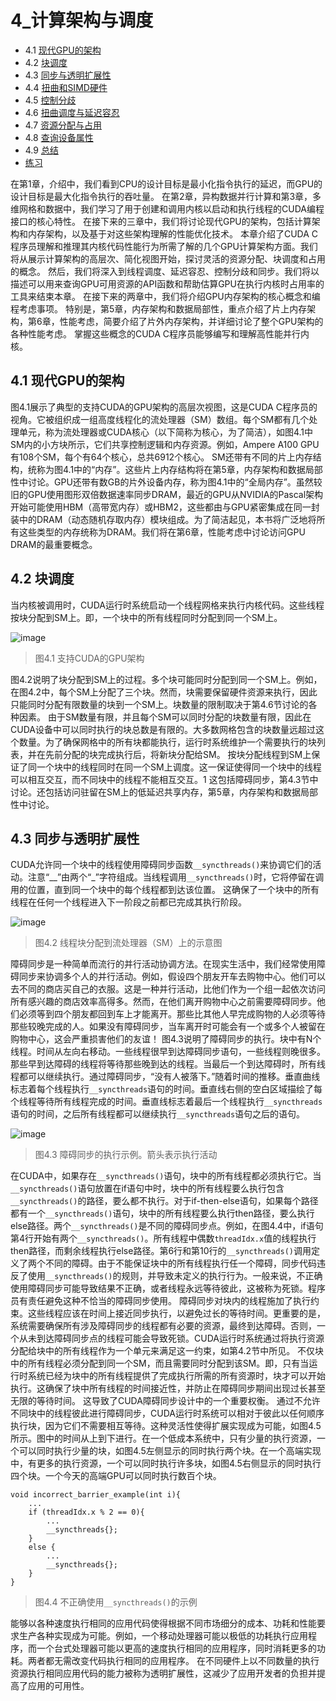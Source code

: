 # 4_计算架构与调度

* 4.1 [现代GPU的架构]()
* 4.2 [块调度]()
* 4.3 [同步与透明扩展性]()
* 4.4 [扭曲和SIMD硬件]()
* 4.5 [控制分歧]()
* 4.6 [扭曲调度与延迟容忍]()
* 4.7 [资源分配与占用]()
* 4.8 [查询设备属性]()
* 4.9 [总结]()
* [练习]()

在第1章，介绍中，我们看到CPU的设计目标是最小化指令执行的延迟，而GPU的设计目标是最大化指令执行的吞吐量。
在第2章，异构数据并行计算和第3章，多维网格和数据中，我们学习了用于创建和调用内核以启动和执行线程的CUDA编程接口的核心特性。
在接下来的三章中，我们将讨论现代GPU的架构，包括计算架构和内存架构，以及基于对这些架构理解的性能优化技术。
本章介绍了CUDA C程序员理解和推理其内核代码性能行为所需了解的几个GPU计算架构方面。我们将从展示计算架构的高层次、简化视图开始，探讨灵活的资源分配、块调度和占用的概念。
然后，我们将深入到线程调度、延迟容忍、控制分歧和同步。我们将以描述可以用来查询GPU可用资源的API函数和帮助估算GPU在执行内核时占用率的工具来结束本章。
在接下来的两章中，我们将介绍GPU内存架构的核心概念和编程考虑事项。
特别是，第5章，内存架构和数据局部性，重点介绍了片上内存架构，第6章，性能考虑，简要介绍了片外内存架构，并详细讨论了整个GPU架构的各种性能考虑。
掌握这些概念的CUDA C程序员能够编写和理解高性能并行内核。

## 4.1 现代GPU的架构
图4.1展示了典型的支持CUDA的GPU架构的高层次视图，这是CUDA C程序员的视角。它被组织成一组高度线程化的流处理器（SM）数组。每个SM都有几个处理单元，称为流处理器或CUDA核心（以下简称为核心，为了简洁），如图4.1中SM内的小方块所示，它们共享控制逻辑和内存资源。例如，Ampere A100 GPU有108个SM，每个有64个核心，总共6912个核心。
SM还带有不同的片上内存结构，统称为图4.1中的“内存”。这些片上内存结构将在第5章，内存架构和数据局部性中讨论。GPU还带有数GB的片外设备内存，称为图4.1中的“全局内存”。虽然较旧的GPU使用图形双倍数据速率同步DRAM，最近的GPU从NVIDIA的Pascal架构开始可能使用HBM（高带宽内存）或HBM2，这些都由与GPU紧密集成在同一封装中的DRAM（动态随机存取内存）模块组成。为了简洁起见，本书将广泛地将所有这些类型的内存统称为DRAM。我们将在第6章，性能考虑中讨论访问GPU DRAM的最重要概念。

## 4.2 块调度
当内核被调用时，CUDA运行时系统启动一个线程网格来执行内核代码。这些线程按块分配到SM上。即，一个块中的所有线程同时分配到同一个SM上。

![image](https://github.com/user-attachments/assets/59f7a188-e333-45f3-9d16-bfa361361f25)
> 图4.1 支持CUDA的GPU架构

图4.2说明了块分配到SM上的过程。多个块可能同时分配到同一个SM上。例如，在图4.2中，每个SM上分配了三个块。然而，块需要保留硬件资源来执行，因此只能同时分配有限数量的块到一个SM上。块数量的限制取决于第4.6节讨论的各种因素。
由于SM数量有限，并且每个SM可以同时分配的块数量有限，因此在CUDA设备中可以同时执行的块总数是有限的。大多数网格包含的块数量远超过这个数量。为了确保网格中的所有块都能执行，运行时系统维护一个需要执行的块列表，并在先前分配的块完成执行后，将新块分配给SM。
按块分配线程到SM上保证了同一个块中的线程同时在同一个SM上调度。这一保证使得同一个块中的线程可以相互交互，而不同块中的线程不能相互交互。1 这包括障碍同步，第4.3节中讨论。还包括访问驻留在SM上的低延迟共享内存，第5章，内存架构和数据局部性中讨论。

## 4.3 同步与透明扩展性
CUDA允许同一个块中的线程使用障碍同步函数`__syncthreads()`来协调它们的活动。注意“__”由两个“_”字符组成。当线程调用`__syncthreads()`时，它将停留在调用的位置，直到同一个块中的每个线程都到达该位置。
这确保了一个块中的所有线程在任何一个线程进入下一阶段之前都已完成其执行阶段。

![image](https://github.com/user-attachments/assets/5216e68d-cf80-4a2f-aa20-7486e3e08d42)
> 图4.2 线程块分配到流处理器（SM）上的示意图

障碍同步是一种简单而流行的并行活动协调方法。在现实生活中，我们经常使用障碍同步来协调多个人的并行活动。例如，假设四个朋友开车去购物中心。他们可以去不同的商店买自己的衣服。这是一种并行活动，比他们作为一个组一起依次访问所有感兴趣的商店效率高得多。然而，在他们离开购物中心之前需要障碍同步。他们必须等到四个朋友都回到车上才能离开。那些比其他人早完成购物的人必须等待那些较晚完成的人。如果没有障碍同步，当车离开时可能会有一个或多个人被留在购物中心，这会严重损害他们的友谊！
图4.3说明了障碍同步的执行。块中有N个线程。时间从左向右移动。一些线程很早到达障碍同步语句，一些线程则晚很多。那些早到达障碍的线程将等待那些晚到达的线程。当最后一个到达障碍时，所有线程都可以继续执行。通过障碍同步，“没有人被落下。”随着时间的推移。垂直曲线标志着每个线程执行`__syncthreads`语句的时间。垂直线右侧的空白区域描绘了每个线程等待所有线程完成的时间。垂直线标志着最后一个线程执行`__syncthreads`语句的时间，之后所有线程都可以继续执行`__syncthreads`语句之后的语句。

![image](https://github.com/user-attachments/assets/28fe9df6-0a1d-4b8d-92eb-7820a0861207)
> 图4.3 障碍同步的执行示例。箭头表示执行活动

在CUDA中，如果存在`__syncthreads()`语句，块中的所有线程都必须执行它。当`__syncthreads()`语句放置在if语句中时，块中的所有线程要么执行包含`__syncthreads()`的路径，要么都不执行。对于if-then-else语句，如果每个路径都有一个`__syncthreads()`语句，块中的所有线程要么执行then路径，要么执行else路径。两个`__syncthreads()`是不同的障碍同步点。例如，在图4.4中，if语句第4行开始有两个`__syncthreads()`。所有线程中偶数`threadIdx.x`值的线程执行then路径，而剩余线程执行else路径。第6行和第10行的`__syncthreads()`调用定义了两个不同的障碍。由于不能保证块中的所有线程执行任一个障碍，同步代码违反了使用`__syncthreads()`的规则，并导致未定义的执行行为。一般来说，不正确使用障碍同步可能导致结果不正确，或者线程永远等待彼此，这被称为死锁。程序员有责任避免这种不恰当的障碍同步使用。
障碍同步对块内的线程施加了执行约束。这些线程应该在时间上接近同步执行，以避免过长的等待时间。更重要的是，系统需要确保所有涉及障碍同步的线程都有必要的资源，最终到达障碍。否则，一个从未到达障碍同步点的线程可能会导致死锁。CUDA运行时系统通过将执行资源分配给块中的所有线程作为一个单元来满足这一约束，如第4.2节中所见。
不仅块中的所有线程必须分配到同一个SM，而且需要同时分配到该SM。即，只有当运行时系统已经为块中的所有线程提供了完成执行所需的所有资源时，块才可以开始执行。这确保了块中所有线程的时间接近性，并防止在障碍同步期间出现过长甚至无限的等待时间。
这导致了CUDA障碍同步设计中的一个重要权衡。
通过不允许不同块中的线程彼此进行障碍同步，CUDA运行时系统可以相对于彼此以任何顺序执行块，因为它们不需要相互等待。这种灵活性使得扩展实现成为可能，如图4.5所示。图中的时间从上到下进行。在一个低成本系统中，只有少量的执行资源，一个可以同时执行少量的块，如图4.5左侧显示的同时执行两个块。在一个高端实现中，有更多的执行资源，一个可以同时执行许多块，如图4.5右侧显示的同时执行四个块。一个今天的高端GPU可以同时执行数百个块。

```cuda
void incorrect_barrier_example(int i){
    ...
    if (threadIdx.x % 2 == 0){
        ...
        __syncthreads{};
    }
    else {
        ...
        __syncthreads{};
    }
}
```  
> 图4.4 不正确使用`__syncthreads()`的示例

能够以各种速度执行相同的应用代码使得根据不同市场细分的成本、功耗和性能要求生产各种实现成为可能。例如，一个移动处理器可能以极低的功耗执行应用程序，而一个台式处理器可能以更高的速度执行相同的应用程序，同时消耗更多的功耗。两者都无需改变代码执行相同的应用程序。
在不同硬件上以不同数量的执行资源执行相同应用代码的能力被称为透明扩展性，这减少了应用开发者的负担并提高了应用的可用性。
